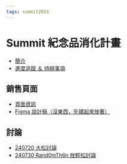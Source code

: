 ```yaml
---
tags: summit2024
---
```


Summit 紀念品消化計畫
===

- [簡介](/JXeFGfs3QTixAj0qBqRt7Q?view)
- [進度追蹤 ＆ 待辦事項](/PoEpN2w_Q8S_UXw6j5OF-w)

銷售頁面
---
- [頁面資訊](/PbPDc5O0TQ6HrkQxeE2feQ)
- [Figma 設計稿（沒東西，先建起來放著）](https://www.figma.com/design/Qdm3dPAFUCywJGUHkW9rLq/Summit-%E7%B4%80%E5%BF%B5%E5%93%81%E8%B2%A9%E5%94%AE%E9%A0%81%E9%9D%A2?node-id=0-1&t=ICYegyQlTxRyQk7z-1)

討論
---

- [240720 大松討論](/RV2UYqHnThC_PBQH113P0A)
- [240730 Rand0mTh6n 放輕松討論](/cxBnkrv9TIKDSsHgCletkQ)
